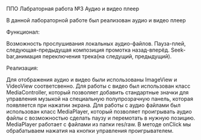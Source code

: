 ППО
Лабраторная работа №3
Аудио и видео плеер

В данной лабораторной работе был реализован аудио и видео плеер

Функционал:

Возможность прослушивания локальных аудио-файлов. 
Пауза-плей, следующая-предыдущая композиция промотка назад-вперёд.
Seek-bar,анимация переключения трека(на следущий, предыдущий).

Реализация:

Для отображения аудио и видео были использованы ImageView и VideoView соответсвенно.
Для работы с видео был использован класс MediaController, который  позволяет добавить стандартные значки для управления музыкой 
на специальную полупрозрачную панель, которая появляется при нажатии экрана.
Для работы с аудио файлами был использован класс MediaPlayer,
который позволяет проигрывать аудио файлы с возможностью сделать паузу и перемотать в нужную позицию. 
MediaPlayer работает с файлами из папки res/raw.
В методе onClick мы обрабатываем нажатия на кнопки управления проигрывателем.
